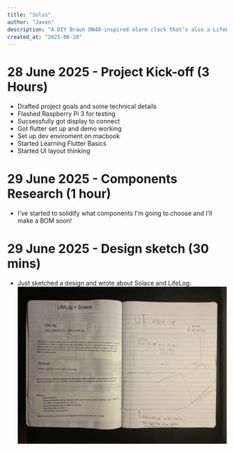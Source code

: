 ```yaml
---
title: "Solus"
author: "Jaxon"
description: "A DIY Braun DN40-inspired alarm clock that’s also a LifeLog Satellite and smart speaker."
created_at: "2025-06-28"
---
```

# 28 June 2025 - Project Kick-off (3 Hours)
- Drafted project goals and some technical details
- Flashed Raspberry Pi 3 for testing
- Sucsessfully got display to connect
- Got flutter set up and demo working
- Set up dev enviroment on macbook
- Started Learning Flutter Basics
- Started UI layout thinking
# 29 June 2025 - Components Research (1 hour)
- I've started to solidify what components I'm going to choose and I'll make a BOM soon!
# 29 June 2025 - Design sketch (30 mins)
- Just sketched a design and wrote about Solace and LifeLog.
![notebook](https://github.com/jaxfry/Solace/blob/main/assets/IMG_3976.jpeg)
